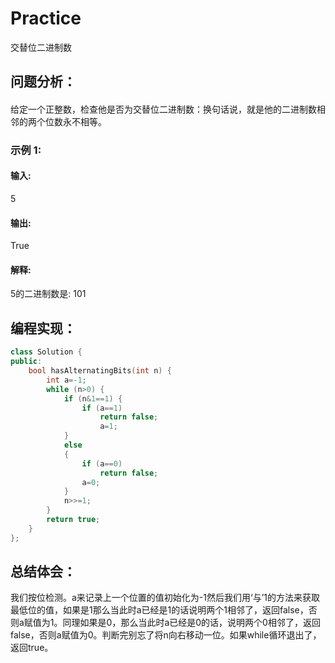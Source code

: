 # Practice
交替位二进制数
## 问题分析：
#### 
给定一个正整数，检查他是否为交替位二进制数：换句话说，就是他的二进制数相邻的两个位数永不相等。
### 示例 1:
#### 输入: 
5
#### 输出: 
True
#### 解释:
5的二进制数是: 101

## 编程实现：
```C++
class Solution {
public:
    bool hasAlternatingBits(int n) {
        int a=-1;
        while (n>0) {
            if (n&1==1) {
                if (a==1) 
                    return false;
                    a=1;
            } 
            else 
            {
                if (a==0) 
                    return false;
                a=0;
            }
            n>>=1;
        }
        return true;
    }
};
```
## 总结体会：
我们按位检测。a来记录上一个位置的值初始化为-1然后我们用‘与’1的方法来获取最低位的值，如果是1那么当此时a已经是1的话说明两个1相邻了，返回false，否则a赋值为1。同理如果是0，那么当此时a已经是0的话，说明两个0相邻了，返回false，否则a赋值为0。判断完别忘了将n向右移动一位。如果while循环退出了，返回true。
